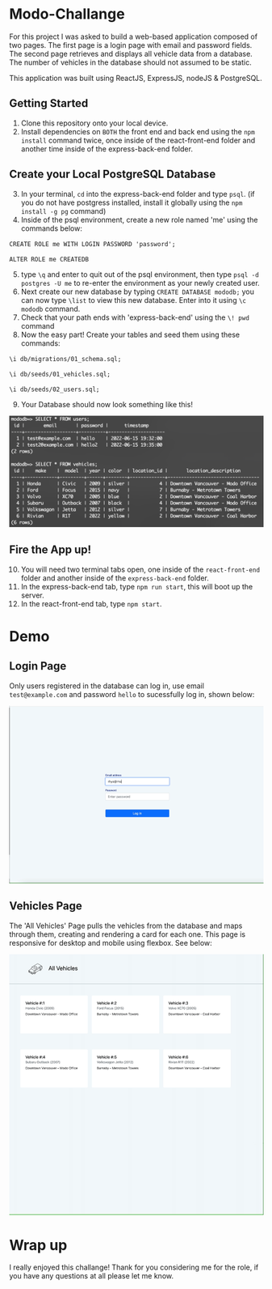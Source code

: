 # Modo-Challange

For this project I was asked to build a web-based application composed of two pages. The first page is a login page with email and password fields. The second page retrieves and displays all vehicle data from a database. The number of vehicles in the database should not assumed to be static.

This application was built using ReactJS, ExpressJS, nodeJS & PostgreSQL.

## Getting Started

1. Clone this repository onto your local device.
2. Install dependencies on `BOTH` the front end and back end using the `npm install` command twice, once inside of the react-front-end folder and another time inside of the express-back-end folder.


## Create your Local PostgreSQL Database
3. In your terminal, `cd` into the express-back-end folder and type `psql`. (if you do not have postgress installed, install it globally using the `npm install -g pg` command)
4. Inside of the psql environment, create a new role named 'me' using the commands below:
```
CREATE ROLE me WITH LOGIN PASSWORD 'password';
```
```
ALTER ROLE me CREATEDB
```
5. type `\q` and enter to quit out of the psql environment, then type `psql -d postgres -U me` to re-enter the environment as your newly created user.
6. Next create our new database by typing `CREATE DATABASE mododb;` you can now type `\list` to view this new database. Enter into it using `\c mododb` command.
7. Check that your path ends with 'express-back-end' using the `\! pwd` command
8. Now the easy part! Create your tables and seed them using these commands:
```
\i db/migrations/01_schema.sql;
```
```
\i db/seeds/01_vehicles.sql;
```
```
\i db/seeds/02_users.sql;
```
9. Your Database should now look something like this! 

!["DB Screenshot"](docs/mododb.png)

## Fire the App up! 
10. You will need two terminal tabs open, one inside of the `react-front-end` folder and another inside of the `express-back-end` folder.
11. In the express-back-end tab, type `npm run start`, this will boot up the server. 
12. In the react-front-end tab, type `npm start`.

# Demo

## Login Page

Only users registered in the database can log in, use email `test@example.com` and password `hello` to sucessfully log in, shown below:

!["login eg"](docs/login.gif)

## Vehicles Page

The 'All Vehicles' Page pulls the vehicles from the database and maps through them, creating and rendering a card for each one. This page is responsive for desktop and mobile using flexbox. See below:

!["responsiveness eg"](docs/responsive.gif)

# Wrap up
I really enjoyed this challange! Thank for you considering me for the role, if you have any questions at all please let me know. 
